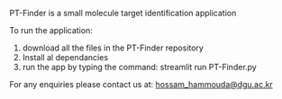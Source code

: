 PT-Finder is a small molecule target identification application

To run the application:
1. download all the files in the PT-Finder repository 
2. Install al  dependancies
3. run the app by typing the command: streamlit run PT-Finder.py

For any enquiries please contact us at: hossam_hammouda@dgu.ac.kr
